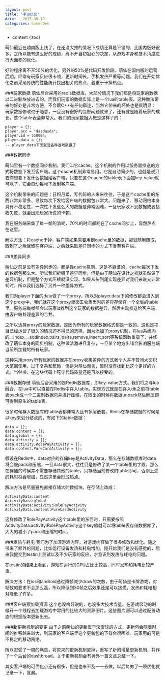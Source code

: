 ```yaml
---
layout: post
title: "手游优化"
date:   2015-08-19
categories: Game-Dev
---
```


* content
{:toc}

萌仙最近在越南版上线了，在还没大推的情况下成绩还算是不错的，比国内版好很多。之所以能有这么好的成绩，离不开当初狠心的决定，从游戏本身和技术角度进行大面积的优化。

好的程序离不开50%的优化，另外的50%是代码开发阶段。萌仙在国内版的运营后期，经常有玩家反应很卡顿，更新时间长，手机发热严重等问题。我们在开始优化之前采用传统的性能统计找出相关的热点，着重于干掉热点。

###玩家数据
萌仙后台采用的redis数据库。大部分情况下我们都是将玩家的数据以二进制块放进去的。而我们玩家的数据实际上是一个lua的table表。这种做法带来的好处是非常方便，不会跟C++有任何牵连，当然它带来的坏处也是很明显：玩家数据修改过于随意，一旦没有很好的监督问题就来了，还有就是随着玩家的成长，这个table表会非常大。我们的玩家数据大概是这样子的：  

	player = {};
	player.acc = "dasdasda";
	player.id = 550084;
	player.data = {};
	-- player.data下面就是各种游戏数据了

###数据同步

萌仙里有一个数据同步机制，我们叫它cache。这个机制的作用以服务器推送的方式将数据下发至客户端。这个cache机制非常易用。它是自动同步的，也就是说只要你想要下发什么数据给客户端，只要在这个cache的table表下面加key-value就可以了，它会自动每帧下发到客户端。

这个机制带来的问题是：日积月累，写代码的人来来往往，于是这个cache里的东西非常非常多，导致每次下发给客户端的数据包非常大。问题来了，移动网络本身具有不稳定性，一次性下发这么大的数据是非常困难，一旦玩家收不到数据或者接收失败，就会出现玩家所说的卡顿。

我在服务端采集了每一帧的消耗，70%的时间都耗在了cache同步上，显然热点在这里。

解决方法：将cache干掉，客户端如果需要用到cache里的数据，那就随用随取，取到了之后就留在客户端，之后就采取差异同步的方式下发至客户端。

###差异同步

萌仙之前是没有差异同步的，都是靠cache机制，这是不靠谱的，cache每次下发的数据包那么大。所以我们折腾了差异同步。但是由于萌仙在设计之初就虽然做了差异机制，但是整个方式压根就没实现。如果从头到尾实现差异对我们来说又非常耗时，所以我们选择了另外一种差异方式。

我们对player下面的data做了一个proxy，所以对player.data下的修改都会进入到这个proxy中，我们就在这个proxy里面去收集当时的差异存储在一个全局的table里。服务端每帧都会以玩家id找到这个玩家的数据差异，然后主动推送给客户端，由客户端处理差异的合并。

之所以选择proxy的玩家数据，是因为所有的玩家数据格式都是一致的，这也是项目已经运营了很久的情况迫不得已的选择。因为添加了proxy机制，将lua系统内的\_\_index,\_\_addindex,pairs,ipairs,remove,insert,sort等系统函数重载了，并修改了萌仙本身的同步机制。这种做法激进且复杂，一旦某个地方出错会影响服务端当前所加载的所有玩家。

这种采用proxy所有玩家的数据并在proxy收集差异的方式我个人并不赞同大面积大范围使用，过于复杂和繁琐，但是对萌仙而言，暂时没有找到比这个更好的方式。当然啦，在这块代码上死守代码质量还是可以接受的。

###数据存储
萌仙后台采用的是Redis数据库，即key-value方式。我们将之与lua融合，在lua中可以直接在Redis中存入table。实现方式就是在存入db之前将table表pack成一个二进制数据包并进行压缩，在取出的时候将数据unpack然后解压即可得到原生的table表。

很多时候存入数据库的table表都非常大且有多层嵌套。Redis在存储数据的时候是以key来划分结点的，有如下的table数据：

	data = {};
	data.content = {};
	data.global = {};
	data.activity = {};
	data.activity.RolePayActivity = {};
	data.content.PureCardActivity = {};

假设在Redis中，data对应的存储key是ActivityData，那么在存储数据库时data将会被pack和压缩，一旦data很大，往往只是修改了某一个table里的字段，那么在存储的时候并不需要存储其他的table，只存储当前修改的table即可，否则上述的耗时将会增加，显然这里会形成热点。

解决方法是尽量避免直接存储大的数据块。在存储上改成：

	ActivityData:content
	ActivityData:global
	ActivityData:activity:RolePayActivity
	ActivityData:content:PureCardActivity

这样修改了RolePayActivity这个table里的东西时，只需要按照ActivityData:activity:RolePayActivity这个key值就可以将table表存储数据库了，大大的减小了pack和压缩的时间。
	
###发热与耗电
我们为了加深游戏内容，对游戏内容做了很多修改和优化。随之带来了额外的问题，比如运行设备发热和耗电增加。刚开始我们是没有感觉的，后来我提交到testin上测试以及不少玩家的反应，才意识到发热与耗电的问题。

在testin的结果上看到，游戏在运行的GPU占比比较高，同时发热和耗电比较严重。

解决方法：在ios和android通过降帧减少draw的次数，由于萌仙是卡牌游戏，对帧数的要求不会那么高，所以降低到30帧之后效果还是可以接受，发热和耗电相对降低了许多。

###客户端预加载资源
这个也没啥好说的，也没多大技术含量。在游戏启动的时候开一个线程去加载游戏中常用的比较大的资源图片。这些图片则可以通过配置动态的根据版本更新出去。

###新更新机制的变更
由于之前萌仙的更新属于滚雪球的方式，更新包会随着时间的推移越来越大，到玩家的客户端里这个更新包的下载会很困难，玩家用的可是不稳定的移动网络。

所以忍受了一周的痛苦，将原来的更新机制废掉，重写了新的增量更新机制，并作了一个后台的dashbroad。关于更新机制会有另外一篇文章总结一下。

其实客户端的可优化点还有很多，但是也来不及一一去做，以后每做了一项优化就记录一下，就酱。
